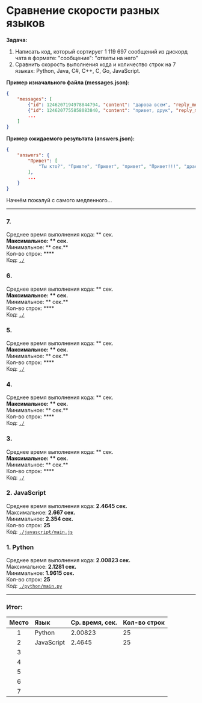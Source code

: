 # Сравнение скорости разных языков
**Задача:** 
1. Написать код, который сортирует 1 119 697 сообщений из дискорд чата в формате: "сообщение": "ответы на него"
2. Сравнить скорость выполнения кода и количество строк на 7 языках: Python, Java, C#, C++, C, Go, JavaScript.

**Пример изначального файла (messages.json):**
```json
{
    "messages": [
        {"id": 1246207194978844794, "content": "дарова всем", "reply_message_id": null},
        {"id": 1246207755858083840, "content": "привет, друк", "reply_message_id": 1246207194978844794}, 
        ...
    ]
}
```

**Пример ожидаемого результата (answers.json):**
```json
{
    "answers": {
        "Привет": [
            "Ты кто?", "Привте", "Привет", "привет", "Привет!!!", "драсте", "Джа!", "Какие люди, здрасьте", "Как дела?", "Darova", "Privet", "Здравствуйте, Богдан.", "Привет.", "Привет пупсик", "Пока", "привет.", "Как дела дядя гоинг?", "Пон", "Как поспал?", ":pleading_face:", "Привет:flushed:", "Привееееет", "Гуттен так", "Мой любимчик", ":face_with_raised_eyebrow:", "Хай", "Здрасте", "ку", "Ку", "Ты хто?", "Как дела, как жизнь?", "Дарова", "Прив"
        ],
        ...
    }
}
```

Начнём пожалуй с самого медленного...

---

### 7. 
Среднее время выполнения кода: ** сек.**</br>
Максимальное: ** сек.**</br>
Минимальное: ** сек.**</br>
Кол-во строк: ****</br>
Код: [`./`]()

### 6. 
Среднее время выполнения кода: ** сек.**</br>
Максимальное: ** сек.**</br>
Минимальное: ** сек.**</br>
Кол-во строк: ****</br>
Код: [`./`]()

### 5. 
Среднее время выполнения кода: ** сек.**</br>
Максимальное: ** сек.**</br>
Минимальное: ** сек.**</br>
Кол-во строк: ****</br>
Код: [`./`]()

### 4. 
Среднее время выполнения кода: ** сек.**</br>
Максимальное: ** сек.**</br>
Минимальное: ** сек.**</br>
Кол-во строк: ****</br>
Код: [`./`]()

### 3. 
Среднее время выполнения кода: ** сек.**</br>
Максимальное: ** сек.**</br>
Минимальное: ** сек.**</br>
Кол-во строк: ****</br>
Код: [`./`]()

### 2. JavaScript
Среднее время выполнения кода: **2.4645 сек.**</br>
Максимальное: **2.667 сек.**</br>
Минимальное: **2.354 сек.**</br>
Кол-во строк: **25**</br>
Код: [`./javascript/main.js`]()

### 1. Python
Среднее время выполнения кода: **2.00823 сек.**</br>
Максимальное: **2.1281 сек.**</br>
Минимальное: **1.9615 сек.**</br>
Кол-во строк: **25**</br>
Код: [`./python/main.py`]()

---

### Итог:
| Место | Язык       | Ср. время, сек. | Кол-во строк |
|:-----:|:-----------|:----------------|:-------------|
| 1     | Python     | 2.00823         | 25           |
| 2     | JavaScript | 2.4645          | 25           |
| 3     |            |                 |              |
| 4     |            |                 |              |
| 5     |            |                 |              |
| 6     |            |                 |              |
| 7     |            |                 |              |
